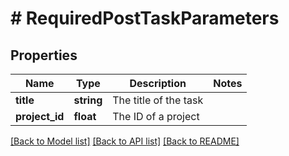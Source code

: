 # # RequiredPostTaskParameters

## Properties

Name | Type | Description | Notes
------------ | ------------- | ------------- | -------------
**title** | **string** | The title of the task |
**project_id** | **float** | The ID of a project |

[[Back to Model list]](../README.md#documentation-for-models) [[Back to API list]](../README.md#documentation-for-api-endpoints) [[Back to README]](../README.md)

